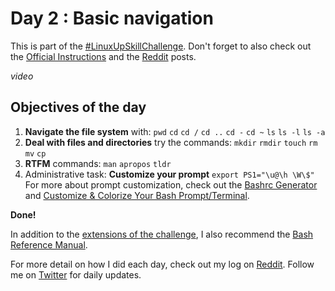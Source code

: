  # Day 2 : Basic navigation

This is part of the [#LinuxUpSkillChallenge](../challenges/linux-upskill.html). Don't forget to also check out the [Official Instructions](https://github.com/snori74/linuxupskillchallenge/blob/master/02.md) and the [Reddit](https://www.reddit.com/r/linuxupskillchallenge/) posts.

*video*

## Objectives of the day
1. **Navigate the file system** with:
```pwd```
```cd```
```cd /```
```cd ..```
```cd -```
```cd ~```
```ls```
```ls -l```
```ls -a```
2. **Deal with files and directories** try the commands:
```mkdir```
```rmdir```
```touch```
```rm```
```mv```
```cp```
3. **RTFM** commands: ```man```
```apropos```
```tldr```
4. Administrative task: **Customize your prompt**
```export PS1="\u@\h \W\$"```
For more about prompt customization, check out the [Bashrc Generator](http://bashrcgenerator.com/) and [Customize & Colorize Your Bash Prompt/Terminal](https://youtu.be/C92eaq_bZR8).

**Done!**

In addition to the [extensions of the challenge](https://github.com/snori74/linuxupskillchallenge/blob/master/02.md), I also recommend the [Bash Reference Manual](https://www.gnu.org/software/bash/manual/html_node/Controlling-the-Prompt.html).

For more detail on how I did each day, check out my log on [Reddit](https://www.reddit.com/user/livia2lima). Follow me on [Twitter](https://twitter.com/search?q=%23LinuxUpSkillChallenge%20%40livialimatweets&src=typed_query&f=live) for daily updates.
